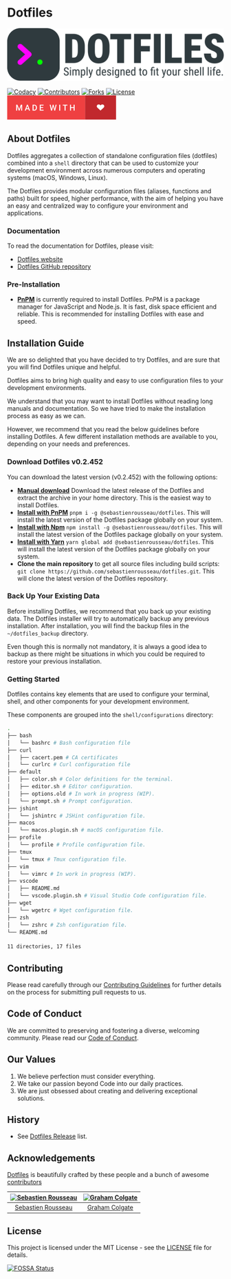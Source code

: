 # Dotfiles

![Banner representing the Dotfiles Library](https://github.com/sebastienrousseau/dotfiles/raw/master/assets/dotfiles.svg)

[![Codacy][codacy-grade]][codacy-url]
[![Contributors][contributors-shield]][contributors-url]
[![Forks][forks-shield]][forks-url]
[![License][license]][license-url]
[![Love][love]][project-url]

## About Dotfiles

Dotfiles aggregates a collection of standalone configuration files (dotfiles)
combined into a `shell` directory that can be used to customize your development
environment across numerous computers and operating systems (macOS, Windows,
Linux).

The Dotfiles provides modular configuration files (aliases, functions and paths)
built for speed, higher performance, with the aim of helping you have an easy
and centralized way to configure your environment and applications.

### Documentation

To read the documentation for Dotfiles, please visit:

- [Dotfiles website][project-url]
- [Dotfiles GitHub repository](https://github.com/sebastienrousseau/dotfiles)

### Pre-Installation

- [**PnPM**](https://pnpm.io) is currently required to install Dotfiles. PnPM is
  a package manager for JavaScript and Node.js. It is fast, disk space efficient
  and reliable. This is recommended for installing Dotfiles with ease and speed.

## Installation Guide

We are so delighted that you have decided to try Dotfiles, and are sure that you
will find Dotfiles unique and helpful.

Dotfiles aims to bring high quality and easy to use configuration files to your
development environments.

We understand that you may want to install Dotfiles without reading long manuals
and documentation. So we have tried to make the installation process as easy as
we can.

However, we recommend that you read the below guidelines before installing
Dotfiles. A few different installation methods are available to you, depending
on your needs and preferences.

### Download Dotfiles v0.2.452

You can download the latest version (v0.2.452) with the following options:

- [**Manual download**](https://github.com/sebastienrousseau/dotfiles/archive/refs/tags/v0.2.450.zip)
  Download the latest release of the Dotfiles and extract the archive in your
  home directory. This is the easiest way to install Dotfiles.
- [**Install with PnPM**](https://www.npmjs.com/package/@sebastienrousseau/dotfiles)
  `pnpm i -g @sebastienrousseau/dotfiles`. This will install the latest version
  of the Dotfiles package globally on your system.
- [**Install with Npm**](https://www.npmjs.com/package/@sebastienrousseau/dotfiles)
  `npm install -g @sebastienrousseau/dotfiles`. This will install the latest version
  of the Dotfiles package globally on your system.
- [**Install with Yarn**](https://yarnpkg.com/package/@sebastienrousseau/dotfiles)
  `yarn global add @sebastienrousseau/dotfiles`. This will install the latest version
  of the Dotfiles package globally on your system.
- **Clone the main repository** to get all source files including build scripts:
  `git clone https://github.com/sebastienrousseau/dotfiles.git`. This will clone
  the latest version of the Dotfiles repository.

### Back Up Your Existing Data

Before installing Dotfiles, we recommend that you back up your existing data.
The Dotfiles installer will try to automatically backup any previous
installation. After installation, you will find the backup files in the
`~/dotfiles_backup` directory.

Even though this is normally not mandatory, it is always a good idea to backup
as there might be situations in which you could be required to restore your
previous installation.

### Getting Started

Dotfiles contains key elements that are used to configure your terminal, shell,
and other components for your development environment.

These components are grouped into the `shell/configurations` directory:

```bash
.
├── bash
│   └── bashrc # Bash configuration file
├── curl
│   ├── cacert.pem # CA certificates
│   └── curlrc # Curl configuration file
├── default
│   ├── color.sh # Color definitions for the terminal.
│   ├── editor.sh # Editor configuration.
│   ├── options.old # In work in progress (WIP).
│   └── prompt.sh # Prompt configuration.
├── jshint
│   └── jshintrc # JSHint configuration file.
├── macos
│   └── macos.plugin.sh # macOS configuration file.
├── profile
│   └── profile # Profile configuration file.
├── tmux
│   └── tmux # Tmux configuration file.
├── vim
│   └── vimrc # In work in progress (WIP).
├── vscode
│   ├── README.md
│   └── vscode.plugin.sh # Visual Studio Code configuration file.
├── wget
│   └── wgetrc # Wget configuration file.
├── zsh
│   └── zshrc # Zsh configuration file.
└── README.md

11 directories, 17 files
```

## Contributing

Please read carefully through our [Contributing Guidelines](https://github.com/sebastienrousseau/dotfiles/blob/master/CONTRIBUTING.md) for further details on the process for submitting pull
requests to us.

## Code of Conduct

We are committed to preserving and fostering a diverse, welcoming community.
Please read our [Code of Conduct](https://github.com/sebastienrousseau/dotfiles/blob/master/CODE_OF_CONDUCT.md).

## Our Values

1. We believe perfection must consider everything.
2. We take our passion beyond Code into our daily practices.
3. We are just obsessed about creating and delivering exceptional solutions.

## History

- See [Dotfiles Release](https://github.com/sebastienrousseau/dotfiles/releases) list.

## Acknowledgements

[Dotfiles][project-url] is beautifully crafted by these people and a
bunch of awesome [contributors](https://github.com/sebastienrousseau/dotfiles/graphs/contributors)

| [![Sebastien Rousseau](https://avatars0.githubusercontent.com/u/1394998?s=117)](http://sebastienrousseau.co.uk) | [![Graham Colgate](https://avatars0.githubusercontent.com/u/35816108?s=117)](https://github.com/gramtech) |
| :-------------------------------------------------------------------------------------------------------------: | :-------------------------------------------------------------------------------------------------------------: |
| [Sebastien Rousseau](https://github.com/sebastienrousseau) | [Graham Colgate](https://github.com/gramtech) |

## License

This project is licensed under the MIT License - see the [LICENSE](https://github.com/sebastienrousseau/dotfiles/blob/master/LICENSE) file for details.

[![FOSSA Status](https://app.fossa.io/api/projects/git%2Bgithub.com%2Freedia%2Fdotfiles.svg?type=large)](https://app.fossa.io/projects/git%2Bgithub.com%2Freedia%2Fdotfiles?ref=badge_large)

[codacy-grade]: https://img.shields.io/codacy/grade/634cfc4de08e492ebcbb341631066241?style=for-the-badge
[codacy-url]:https://www.codacy.com/gh/sebastienrousseau/dotfiles/dashboard
[contributors-shield]: https://img.shields.io/github/contributors/sebastienrousseau/dotfiles.svg?style=for-the-badge
[contributors-url]: https://github.com/sebastienrousseau/dotfiles/graphs/contributors
[forks-shield]: https://img.shields.io/github/forks/sebastienrousseau/dotfiles.svg?style=for-the-badge
[forks-url]: https://github.com/sebastienrousseau/dotfiles/network/members
[license]: https://img.shields.io/badge/License-MIT-green.svg?style=for-the-badge\&color=ff69b4
[license-url]: https://opensource.org/licenses/MIT
[love]: https://github.com/sebastienrousseau/dotfiles/raw/master/assets/made-with-love.svg
[project-url]: https://dotfiles.io/
